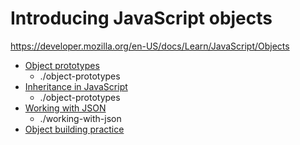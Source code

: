 # Introducing JavaScript objects
https://developer.mozilla.org/en-US/docs/Learn/JavaScript/Objects

- [Object prototypes](https://developer.mozilla.org/en-US/docs/Learn/JavaScript/Objects/Object_prototypes)
  - ./object-prototypes
- [Inheritance in JavaScript](https://developer.mozilla.org/en-US/docs/Learn/JavaScript/Objects/Inheritance)
  - ./object-prototypes
- [Working with JSON](https://developer.mozilla.org/en-US/docs/Learn/JavaScript/Objects/JSON)
  - ./working-with-json
- [Object building practice](https://developer.mozilla.org/en-US/docs/Learn/JavaScript/Objects/Object_building_practice)